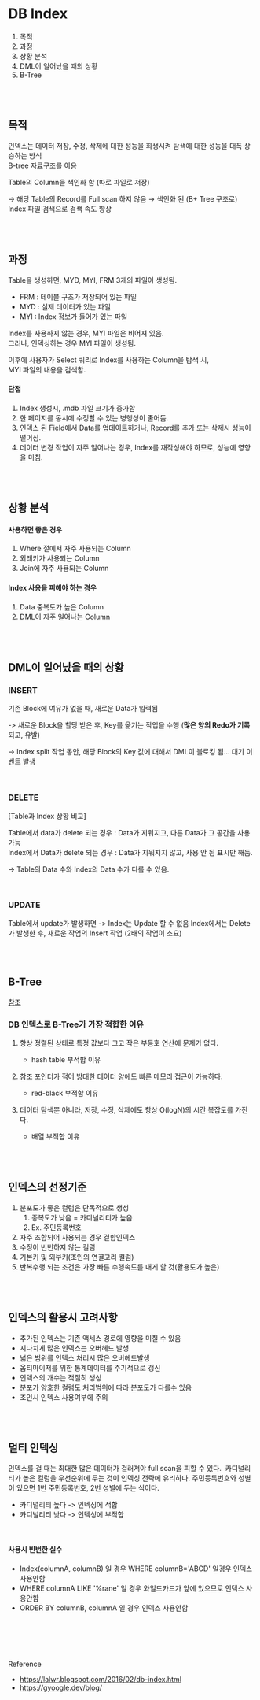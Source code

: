 # DB Index

1. 목적
2. 과정
3. 상황 분석
4. DML이 일어났을 때의 상황
5. B-Tree

<br/><br/>

## 목적
인덱스는 데이터 저장, 수정, 삭제에 대한 성능을 희생시켜 탐색에 대한 성능을 대폭 상승하는 방식  
B-tree 자료구조를 이용

Table의 Column을 색인화 함 (따로 파일로 저장)

→ 해당 Table의 Record를 Full scan 하지 않음
→ 색인화 된 (B+ Tree 구조로) Index 파일 검색으로 검색 속도 향상


<br/><br/>

## 과정
Table을 생성하면, MYD, MYI, FRM 3개의 파일이 생성됨.

- FRM : 테이블 구조가 저장되어 있는 파일
- MYD : 실제 데이터가 있는 파일
- MYI : Index 정보가 들어가 있는 파일


Index를 사용하지 않는 경우, MYI 파일은 비어져 있음.  
그러나, 인덱싱하는 경우 MYI 파일이 생성됨.

이후에 사용자가 Select 쿼리로 Index를 사용하는 Column을 탐색 시,  
MYI 파일의 내용을 검색함.


#### 단점
1. Index 생성시, .mdb 파일 크기가 증가함
2. 한 페이지를 동시에 수정할 수 있는 병행성이 줄어듬.
3. 인덱스 된 Field에서 Data를 업데이트하거나, Record를 추가 또는 삭제시 성능이 떨어짐.
4. 데이터 변경 작업이 자주 일어나는 경우, Index를 재작성해야 하므로, 성능에 영향을 미침.


<br/><br/>

## 상황 분석

#### 사용하면 좋은 경우

 1. Where 절에서 자주 사용되는 Column
 2. 외래키가 사용되는 Column
 3. Join에 자주 사용되는 Column

#### Index 사용을 피해야 하는 경우

 1. Data 중복도가 높은 Column
 2. DML이 자주 일어나는 Column


<br/><br/>

## DML이 일어났을 때의 상황

### INSERT
기존 Block에 여유가 없을 때, 새로운 Data가 입력됨

-> 새로운 Block을 할당 받은 후, Key를 옮기는 작업을 수행 (**많은 양의 Redo가 기록**되고, 유발)

-> Index split 작업 동안, 해당 Block의 Key 값에 대해서 DML이 블로킹 됨... 대기 이벤트 발생


<br/>

### DELETE

[Table과 Index 상황 비교]

Table에서 data가 delete 되는 경우 : Data가 지워지고, 다른 Data가 그 공간을 사용 가능  
Index에서 Data가 delete 되는 경우 : Data가 지워지지 않고, 사용 안 됨 표시만 해둠.

-> Table의 Data 수와 Index의 Data 수가 다를 수 있음.

<br/>

### UPDATE

Table에서 update가 발생하면 -> Index는 Update 할 수 없음
Index에서는 Delete가 발생한 후, 새로운 작업의 Insert 작업 (2배의 작업이 소요)


<br/><br/>

## B-Tree
[참조](https://helloinyong.tistory.com/296)




### DB 인덱스로 B-Tree가 가장 적합한 이유

1. 항상 정렬된 상태로 특정 값보다 크고 작은 부등호 연산에 문제가 없다. 
   - hash table 부적합 이유

2. 참조 포인터가 적어 방대한 데이터 양에도 빠른 메모리 접근이 가능하다. 
   - red-black 부적합 이유

3. 데이터 탐색뿐 아니라, 저장, 수정, 삭제에도 항상 O(logN)의 시간 복잡도를 가진다.
   - 배열 부적합 이유




<br/><br/>

## 인덱스의 선정기준
 1. 분포도가 좋은 컬럼은 단독적으로 생성
    1. 중복도가 낮음 = 카디널리티가 높음 
    2. Ex. 주민등록번호
 2. 자주 조합되어 사용되는 경우 결합인덱스
 3. 수정이 빈번하지 않는 컬럼
 4. 기본키 및 외부키(조인의 연결고리 컬럼)
 5. 반복수행 되는 조건은 가장 빠른 수행속도를 내게 할 것(활용도가 높은)




<br/><br/>

## 인덱스의 활용시 고려사항
 - 추가된 인덱스는 기존 액세스 경로에 영향을 미칠 수 있음
 - 지나치게 많은 인덱스는 오버헤드 발생
 - 넓은 범위를 인덱스 처리시 많은 오버헤드발생
 - 옵티마이저를 위한 통계데이터를 주기적으로 갱신
 - 인덱스의 개수는 적절히 생성
 - 분포가 양호한 컬럼도 처리범위에 따라 분포도가 다를수 있음
 - 조인시 인덱스 사용여부에 주의




<br/><br/>

## 멀티 인덱싱 
인덱스를 걸 때는 최대한 많은 데이터가 걸러져야 full scan을 피할 수 있다.  
카디널리티가 높은 컬럼을 우선순위에 두는 것이 인덱싱 전략에 유리하다.
주민등록번호와 성별이 있으면 1번 주민등록번호, 2번 성별에 두는 식이다.

- 카디널리티 높다 -> 인덱싱에 적합
- 카디널리티 낮다 -> 인덱싱에 부적합

<br/>

#### 사용시 빈번한 실수
 - Index(columnA, columnB) 일 경우 WHERE columnB='ABCD' 일경우 인덱스 사용안함
 - WHERE columnA LIKE '%rane' 일 경우 와일드카드가 앞에 있으므로 인덱스 사용안함
 - ORDER BY columnB, columnA 일 경우 인덱스 사용안함






<br/><br/><br/><br/>

Reference
- https://lalwr.blogspot.com/2016/02/db-index.html
- https://gyoogle.dev/blog/

